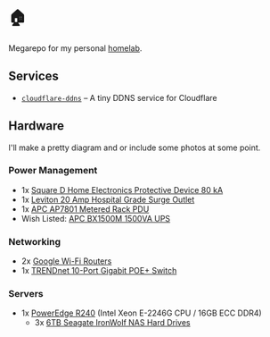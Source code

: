 # 🏠

Megarepo for my personal [homelab](https://www.reddit.com/r/homelab/wiki/introduction/).

## Services

 - [`cloudflare-ddns`](./services/cloudflare-ddns) – A tiny DDNS service for Cloudflare

## Hardware

I'll make a pretty diagram and or include some photos at some point.

### Power Management

 - 1x [Square D Home Electronics Protective Device 80 kA](https://www.se.com/ca/en/product/HEPD80C/spd%2C-hepd-type-1%2C-120-240-v%2C-1-ph%2C-3-wire%2C-80-ka%2C-consumer-packaging/?range=61969-square-d-hepd-home-electronics-protective-device&node=12368269215-hepd&selected-node-id=12368269215)
 - 1x [Leviton 20 Amp Hospital Grade Surge Outlet](https://www.leviton.com/en/products/t8380-w)
 - 1x [APC AP7801 Metered Rack PDU](https://www.apc.com/shop/ca/en/products/Rack-PDU-Metered-1U-20A-120V-8-5-20/P-AP7801)
 - Wish Listed: [APC BX1500M 1500VA UPS](https://www.apc.com/shop/us/en/products/APC-Back-UPS-Pro-BX1500M-Compact-Tower-1500VA-AVR-LCD-120V/P-BX1500M)

### Networking

 - 2x [Google Wi-Fi Routers](https://store.google.com/ca/product/nest_wifi?hl=en-GB)
 - 1x [TRENDnet 10-Port Gigabit POE+ Switch](https://www.trendnet.com/products/product-detail?prod=190_TPE-1020WS)

### Servers

 - 1x [PowerEdge R240](https://www.dell.com/en-ca/work/shop/productdetailstxn/poweredge-r240) (Intel Xeon E-2246G CPU / 16GB ECC DDR4)
    - 3x [6TB Seagate IronWolf NAS Hard Drives](https://www.seagate.com/ca/en/internal-hard-drives/hdd/ironwolf/)
